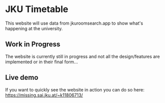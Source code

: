 # JKU Timetable

This website will use data from jkuroomsearch.app to show what's happening at the university.

## Work in Progress

The website is currently still in progress and not all the design/features are implemented or in their final form...

## Live demo

If you want to quickly see the website in action you can do so here:
https://missing.sai.jku.at/~k11806713/
